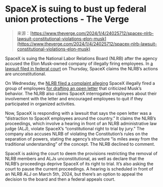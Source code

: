 <!--yml
category: 未分类
date: 2024-05-27 14:29:33
-->

# SpaceX is suing to bust up federal union protections - The Verge

> 来源：[https://www.theverge.com/2024/1/4/24025712/spacex-nlrb-lawsuit-constitutional-violations-elon-musk](https://www.theverge.com/2024/1/4/24025712/spacex-nlrb-lawsuit-constitutional-violations-elon-musk)

SpaceX is suing the National Labor Relations Board (NLRB) after the agency accused the Elon Musk-owned company of illegally firing employees. In [a lawsuit filed in federal court](https://www.documentcloud.org/documents/24253902-af9c7a67-6777-4a7f-9a13-e1e36248c2c3?responsive=1&title=1) on Thursday, SpaceX claims the NLRB’s actions are unconstitutional.

On Wednesday, the [NLRB filed a complaint alleging](/2024/1/3/24024253/spacex-elon-musk-nlrb-complaint-unfair-labor-practices-workers-fired) SpaceX illegally fired a group of employees [for drafting an open letter](/2022/6/16/23170228/spacex-elon-musk-internal-open-letter-behavior) that criticized Musk’s behavior. The NLRB also claims SpaceX interrogated employees about their involvement with the letter and encouraged employees to quit if they participated in organized activities.

Now, SpaceX is responding with a lawsuit that says the open letter was a “distraction to SpaceX employees around the country.” It claims the NLRB’s proceedings, which involve a hearing in front of an NLRB administrative law judge (ALJ), violate SpaceX’s “constitutional right to trial by jury.” The company also accuses NLRB of violating the Constitution’s rules on the separation of powers, stating the agency’s structure “is miles away from the traditional understanding” of the concept. The NLRB declined to comment.

SpaceX is asking the court to deem the provisions restricting the removal of NLRB members and ALJs unconstitutional, as well as declare that the NLRB’s proceedings deprive SpaceX of its right to trial. It’s also asking the court to pause the current proceedings. A hearing is scheduled in front of an NLRB ALJ on March 5th, 2024, but there’s an option to appeal the decision to the board and then a federal appeals court.
